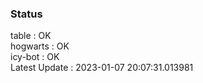 ### Status


table : OK  
hogwarts : OK  
icy-bot : OK  
Latest Update : 2023-01-07 20:07:31.013981
